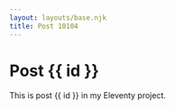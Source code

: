 ```yaml
---
layout: layouts/base.njk
title: Post 10104
---
```


# Post {{ id }}

This is post {{ id }} in my Eleventy project.

